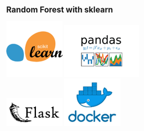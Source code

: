 ## Random Forest with sklearn
<img src="../images/scikit.png" width="150">
<img src="../images/pandas-logo.png" width="200">
<img src="../images/flask-logo.png" width="150">
<img src="../images/docker.png" width="150">

